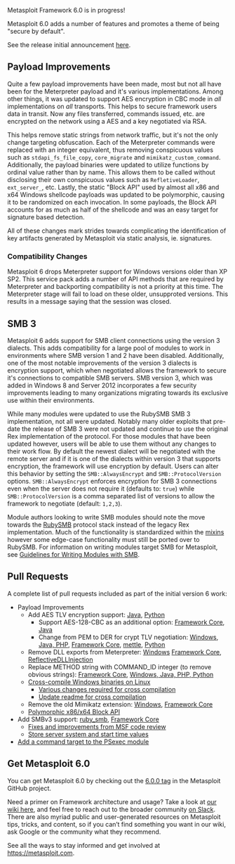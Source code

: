 Metasploit Framework 6.0 is in progress!

Metasploit 6.0 adds a number of features and promotes a theme of being "secure by default".

See the release initial announcement [here](https://blog.rapid7.com/2020/08/06/metasploit-6-now-under-active-development/).

## Payload Improvements

Quite a few payload improvements have been made, most but not all have been for the Meterpreter payload and it's various implementations. Among other things, it was updated to support AES encryption in CBC mode in _all_ implementations on _all_ transports. This helps to secure framework users data in transit. Now any files transferred, commands issued, etc. are encrypted on the network using a AES and a key negotiated via RSA.

This helps remove static strings from network traffic, but it's not the only change targeting obfuscation. Each of the Meterpreter commands were replaced with an integer equivalent, thus removing conspicuous values such as `stdapi_fs_file_copy`, `core_migrate` and `mimikatz_custom_command`. Additionally, the payload binaries were updated to utilize functions by ordinal value rather than by name. This allows them to be called without disclosing their own conspicuous values such as `RefletiveLoader`, `ext_server_`, etc. Lastly, the static "Block API" used by almost all x86 and x64 Windows shellcode payloads was updated to be polymorphic, causing it to be randomized on each invocation. In some payloads, the  Block API accounts for as much as half of the shellcode and was an easy target for signature based detection.

All of these changes mark strides towards complicating the identification of key artifacts generated by Metasploit via static analysis, ie. signatures.

### Compatibility Changes

Metasploit 6 drops Meterpreter support for Windows versions older than XP SP2. This service pack adds a number of API methods that are required by Meterpreter and backporting compatibility is not a priority at this time. The Meterpreter stage will fail to load on these older, unsupproted versions. This results in a message saying that the session was closed.

## SMB 3

Metasploit 6 adds support for SMB client connections using the version 3 dialects. This adds compatibility for a large pool of modules to work in environments where SMB version 1 and 2 have been disabled. Additionally, one of the most notable improvements of the version 3 dialects is encryption support, which when negotiated allows the framework to secure it's connections to compatible SMB servers. SMB version 3, which was added in Windows 8 and Server 2012 incorporates a few security improvements leading to many organizations migrating towards its exclusive use within their environments.

While many modules were updated to use the RubySMB SMB 3 implementation, not all were updated. Notably many older exploits that pre-date the release of SMB 3 were not updated and continue to use the original Rex implementation of the protocol. For those modules that have been updated however, users will be able to use them without any changes to their work flow. By default the newest dialect will be negotiated with the remote server and if it is one of the dialects within version 3 that supports encryption, the framework will use encryption by default. Users can alter this behavior by setting the `SMB::AlwaysEncrypt` and `SMB::ProtocolVersion` options. `SMB::AlwaysEncrypt` enforces encryption for SMB 3 connections even when the server does not require it (defaults to: `true`) while `SMB::ProtocolVersion` is a comma separated list of versions to allow the framework to negotiate (default: `1,2,3`).

Module authors looking to write SMB modules should note the move towards the [RubySMB](https://github.com/rapid7/ruby_smb) protocol stack instead of the legacy Rex implementation. Much of the functionality is standardized within the [mixins](https://github.com/rapid7/metasploit-framework/tree/master/lib/msf/core/exploit/smb) however some edge-case functionality must still be ported over to RubySMB. For information on writing modules target SMB for Metasploit, see [Guidelines for Writing Modules with SMB](https://github.com/rapid7/metasploit-framework/wiki/Guidelines-for-Writing-Modules-with-SMB).

## Pull Requests

A complete list of pull requests included as part of the initial version 6 work:

* Payload Improvements
    * Add AES TLV encryption support: [Java](https://github.com/rapid7/metasploit-payloads/pull/400), [Python](https://github.com/rapid7/metasploit-framework/pull/13432)
        * Support AES-128-CBC as an additional option: [Framework Core](https://github.com/rapid7/metasploit-framework/pull/13783), [Java](https://github.com/rapid7/metasploit-payloads/pull/418)
        * Change from PEM to DER for crypt TLV negotiation: [Windows, Java, PHP](https://github.com/rapid7/metasploit-payloads/pull/397), [Framework Core](https://github.com/rapid7/metasploit-framework/pull/13400), [mettle](https://github.com/rapid7/mettle/pull/197), [Python](https://github.com/rapid7/metasploit-payloads/pull/415)
    * Remove DLL exports from Meterpreter: [Windows](https://github.com/rapid7/metasploit-payloads/pull/401) [Framework Core](https://github.com/rapid7/metasploit-framework/pull/13476), [ReflectiveDLLInjection](https://github.com/rapid7/ReflectiveDLLInjection/pull/9)
    * Replace METHOD string with COMMAND_ID integer (to remove obvious strings): [Framework Core](https://github.com/rapid7/metasploit-framework/pull/13395), [Windows, Java, PHP, Python](https://github.com/rapid7/metasploit-payloads/pull/395)
    * [Cross-compile Windows binaries on Linux](https://github.com/rapid7/metasploit-payloads/pull/405)
        * [Various changes required for cross compilation](https://github.com/rapid7/mimikatz/pull/4)
        * [Update readme for cross compilation](https://github.com/rapid7/metasploit-payloads/pull/419)
    * Remove the old Mimikatz extension: [Windows](https://github.com/rapid7/metasploit-payloads/pull/404), [Framework Core](https://github.com/rapid7/metasploit-framework/pull/13529)
    * [Polymorphic x86/x64 Block API](https://github.com/rapid7/metasploit-framework/pull/13832)
* Add SMBv3 support: [ruby_smb](https://github.com/rapid7/ruby_smb/pull/154), [Framework Core](https://github.com/rapid7/metasploit-framework/pull/13417)
    * [Fixes and improvements from MSF code review](https://github.com/rapid7/ruby_smb/pull/156)
    * [Store server system and start time values](https://github.com/rapid7/ruby_smb/pull/155)
* [Add a command target to the PSexec module](https://github.com/rapid7/metasploit-framework/pull/13812)

## Get Metasploit 6.0

You can get Metasploit 6.0 by checking out the [6.0.0 tag](https://github.com/rapid7/metasploit-framework/releases/tag/6.0.0) in the Metasploit GitHub project.

Need a primer on Framework architecture and usage? Take a look at [our wiki here](https://github.com/rapid7/metasploit-framework/wiki), and feel free to reach out to the broader community [on Slack](https://metasploit.com/slack). There are also myriad public and user-generated resources on Metasploit tips, tricks, and content, so if you can’t find something you want in our wiki, ask Google or the community what they recommend. 

See all the ways to stay informed and get involved at https://metasploit.com.
